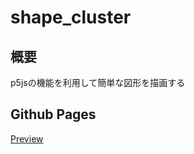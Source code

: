 # shape_cluster

## 概要

p5jsの機能を利用して簡単な図形を描画する

## Github Pages

[Preview](https://rinjugatla.github.io/shape_cluster/)
